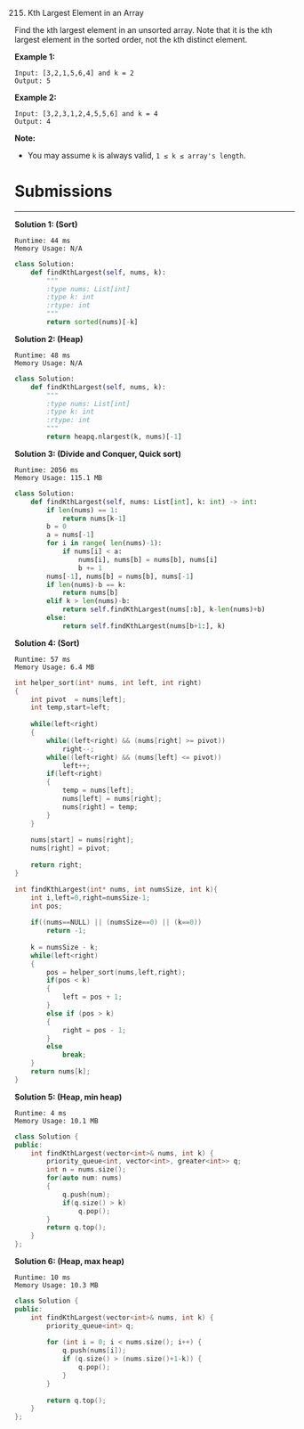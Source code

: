 215. Kth Largest Element in an Array

Find the `k`th largest element in an unsorted array. Note that it is the `k`th largest element in the sorted order, not the `k`th distinct element.

**Example 1:**
```
Input: [3,2,1,5,6,4] and k = 2
Output: 5
```

**Example 2:**
```
Input: [3,2,3,1,2,4,5,5,6] and k = 4
Output: 4
```

**Note:**

* You may assume `k` is always valid, `1 ≤ k ≤ array's length`.

# Submissions
---
**Solution 1: (Sort)**
```
Runtime: 44 ms
Memory Usage: N/A
```
```python
class Solution:
    def findKthLargest(self, nums, k):
        """
        :type nums: List[int]
        :type k: int
        :rtype: int
        """
        return sorted(nums)[-k]
```

**Solution 2: (Heap)**
```
Runtime: 48 ms
Memory Usage: N/A
```
```python
class Solution:
    def findKthLargest(self, nums, k):
        """
        :type nums: List[int]
        :type k: int
        :rtype: int
        """
        return heapq.nlargest(k, nums)[-1]
```

**Solution 3: (Divide and Conquer, Quick sort)**
```
Runtime: 2056 ms
Memory Usage: 115.1 MB
```
```python
class Solution:
    def findKthLargest(self, nums: List[int], k: int) -> int:
        if len(nums) == 1:
            return nums[k-1]
        b = 0
        a = nums[-1]
        for i in range( len(nums)-1):
            if nums[i] < a:
                nums[i], nums[b] = nums[b], nums[i]
                b += 1
        nums[-1], nums[b] = nums[b], nums[-1]
        if len(nums)-b == k:
            return nums[b]
        elif k > len(nums)-b:
            return self.findKthLargest(nums[:b], k-len(nums)+b)
        else:
            return self.findKthLargest(nums[b+1:], k)
```

**Solution 4: (Sort)**
```
Runtime: 57 ms
Memory Usage: 6.4 MB
```
```c
int helper_sort(int* nums, int left, int right)
{
    int pivot  = nums[left];
    int temp,start=left;
    
    while(left<right)
    {
        while((left<right) && (nums[right] >= pivot))
            right--;
        while((left<right) && (nums[left] <= pivot))
            left++;
        if(left<right)
        {
            temp = nums[left];
            nums[left] = nums[right];
            nums[right] = temp;
        }
    }
    
    nums[start] = nums[right];
    nums[right] = pivot;
    
    return right;
}

int findKthLargest(int* nums, int numsSize, int k){
    int i,left=0,right=numsSize-1;
    int pos;
    
    if((nums==NULL) || (numsSize==0) || (k==0))
        return -1;
    
    k = numsSize - k;
    while(left<right)
    {
        pos = helper_sort(nums,left,right);
        if(pos < k)
        {
            left = pos + 1;
        }
        else if (pos > k)
        {
            right = pos - 1;
        }
        else
            break;
    }
    return nums[k];
}
```

**Solution 5: (Heap, min heap)**
```
Runtime: 4 ms
Memory Usage: 10.1 MB
```
```c++
class Solution {
public:
    int findKthLargest(vector<int>& nums, int k) {
        priority_queue<int, vector<int>, greater<int>> q;
        int n = nums.size();
        for(auto num: nums)
        {
            q.push(num);
            if(q.size() > k)
                q.pop();
        }
        return q.top();
    }
};
```

**Solution 6: (Heap, max heap)**
```
Runtime: 10 ms
Memory Usage: 10.3 MB
```
```c++
class Solution {
public:
    int findKthLargest(vector<int>& nums, int k) {
        priority_queue<int> q;
        
        for (int i = 0; i < nums.size(); i++) {
            q.push(nums[i]);
            if (q.size() > (nums.size()+1-k)) {
                q.pop();
            }
        }
        
        return q.top();
    }
};
```
